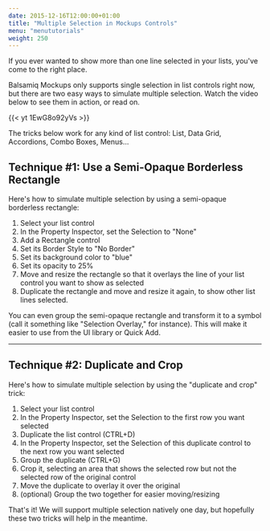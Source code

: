 ```yaml
---
date: 2015-12-16T12:00:00+01:00
title: "Multiple Selection in Mockups Controls"
menu: "menututorials"
weight: 250
---
```


If you ever wanted to show more than one line selected in your lists, you've come to the right place.

Balsamiq Mockups only supports single selection in list controls right now, but there are two easy ways to simulate multiple selection. Watch the video below to see them in action, or read on.

{{< yt 1EwG8o92yVs >}}

The tricks below work for any kind of list control: List, Data Grid, Accordions, Combo Boxes, Menus...

## Technique #1: Use a Semi-Opaque Borderless Rectangle 

Here's how to simulate multiple selection by using a semi-opaque borderless rectangle:

1.  Select your list control
2.  In the Property Inspector, set the Selection to "None"
3.  Add a Rectangle control
4.  Set its Border Style to "No Border"
5.  Set its background color to "blue"
6.  Set its opacity to 25%
7.  Move and resize the rectangle so that it overlays the line of your list control you want to show as selected
8.  Duplicate the rectangle and move and resize it again, to show other list lines selected.

You can even group the semi-opaque rectangle and transform it to a symbol (call it something like "Selection Overlay," for instance). This will make it easier to use from the UI library or Quick Add.

* * *

## Technique #2: Duplicate and Crop 

Here's how to simulate multiple selection by using the "duplicate and crop" trick:

1.  Select your list control
2.  In the Property Inspector, set the Selection to the first row you want selected
3.  Duplicate the list control (CTRL+D)
4.  In the Property Inspector, set the Selection of this duplicate control to the next row you want selected
5.  Group the duplicate (CTRL+G)
6.  Crop it, selecting an area that shows the selected row but not the selected row of the original control
7.  Move the duplicate to overlay it over the original
8.  (optional) Group the two together for easier moving/resizing

That's it! We will support multiple selection natively one day, but hopefully these two tricks will help in the meantime.